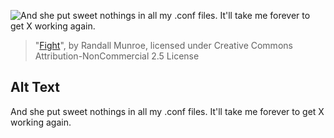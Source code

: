 ![And she put sweet nothings in all my .conf files.  It'll take me forever to get X working again.](https://imgs.xkcd.com/comics/fight.png)
> "[Fight](https://xkcd.com/340/)", by Randall Munroe, licensed under Creative Commons Attribution-NonCommercial 2.5 License

## Alt Text
And she put sweet nothings in all my .conf files.  It'll take me forever to get X working again.
